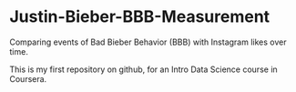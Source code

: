 # Justin-Bieber-BBB-Measurement
Comparing events of Bad Bieber Behavior (BBB) with Instagram likes over time.

This is my first repository on github, for an Intro Data Science course in Coursera.
